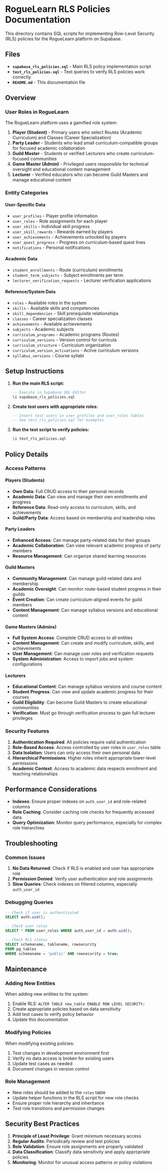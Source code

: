 # RogueLearn RLS Policies Documentation

This directory contains SQL scripts for implementing Row-Level Security (RLS) policies for the RogueLearn platform on Supabase.

## Files

- **`supabase_rls_policies.sql`** - Main RLS policy implementation script
- **`test_rls_policies.sql`** - Test queries to verify RLS policies work correctly
- **`README.md`** - This documentation file

## Overview

### User Roles in RogueLearn

The RogueLearn platform uses a gamified role system:

1. **Player (Student)** - Primary users who select Routes (Academic Curriculum) and Classes (Career Specialization)
2. **Party Leader** - Students who lead small curriculum-compatible groups for focused academic collaboration
3. **Guild Master** - Students or verified Lecturers who create curriculum-focused communities
4. **Game Master (Admin)** - Privileged users responsible for technical oversight and educational content management
5. **Lecturer** - Verified educators who can become Guild Masters and manage educational content

### Entity Categories

#### User-Specific Data
- `user_profiles` - Player profile information
- `user_roles` - Role assignments for each player
- `user_skills` - Individual skill progress
- `user_skill_rewards` - Rewards earned by players
- `user_achievements` - Achievements unlocked by players
- `user_quest_progress` - Progress on curriculum-based quest lines
- `notifications` - Personal notifications

#### Academic Data
- `student_enrollments` - Route (curriculum) enrollments
- `student_term_subjects` - Subject enrollments per term
- `lecturer_verification_requests` - Lecturer verification applications

#### Reference/System Data
- `roles` - Available roles in the system
- `skills` - Available skills and competencies
- `skill_dependencies` - Skill prerequisite relationships
- `classes` - Career specialization classes
- `achievements` - Available achievements
- `subjects` - Academic subjects
- `curriculum_programs` - Academic programs (Routes)
- `curriculum_versions` - Version control for curricula
- `curriculum_structure` - Curriculum organization
- `curriculum_version_activations` - Active curriculum versions
- `syllabus_versions` - Course syllabi
  

## Setup Instructions

1. **Run the main RLS script:**
   ```sql
   -- Execute in Supabase SQL Editor
   \i supabase_rls_policies.sql
   ```

2. **Create test users with appropriate roles:**
   ```sql
   -- Insert test users in user_profiles and user_roles tables
   -- See test_rls_policies.sql for examples
   ```

3. **Run the test script to verify policies:**
   ```sql
   \i test_rls_policies.sql
   ```

## Policy Details

### Access Patterns

#### Players (Students)
- **Own Data**: Full CRUD access to their personal records
- **Academic Data**: Can view and manage their own enrollments and progress
- **Reference Data**: Read-only access to curriculum, skills, and achievements
- **Guild/Party Data**: Access based on membership and leadership roles

#### Party Leaders
- **Enhanced Access**: Can manage party-related data for their groups
- **Academic Collaboration**: Can view relevant academic progress of party members
- **Resource Management**: Can organize shared learning resources

#### Guild Masters
- **Community Management**: Can manage guild-related data and membership
- **Academic Oversight**: Can monitor route-based student progress in their guilds
- **Event Creation**: Can create curriculum-aligned events for guild members
- **Content Management**: Can manage syllabus versions and educational content

#### Game Masters (Admins)
- **Full System Access**: Complete CRUD access to all entities
- **Content Management**: Can create and modify curriculum, skills, and achievements
- **User Management**: Can manage user roles and verification requests
- **System Administration**: Access to import jobs and system configurations

#### Lecturers
- **Educational Content**: Can manage syllabus versions and course content
- **Student Progress**: Can view and update academic progress for their courses
- **Guild Eligibility**: Can become Guild Masters to create educational communities
- **Verification**: Must go through verification process to gain full lecturer privileges

### Security Features

1. **Authentication Required**: All policies require valid authentication
2. **Role-Based Access**: Access controlled by user roles in `user_roles` table
3. **Data Isolation**: Users can only access their own personal data
4. **Hierarchical Permissions**: Higher roles inherit appropriate lower-level permissions
5. **Academic Context**: Access to academic data respects enrollment and teaching relationships

## Performance Considerations

- **Indexes**: Ensure proper indexes on `auth_user_id` and role-related columns
- **Role Caching**: Consider caching role checks for frequently accessed data
- **Query Optimization**: Monitor query performance, especially for complex role hierarchies

## Troubleshooting

### Common Issues

1. **No Data Returned**: Check if RLS is enabled and user has appropriate role
2. **Permission Denied**: Verify user authentication and role assignments
3. **Slow Queries**: Check indexes on filtered columns, especially `auth_user_id`

### Debugging Queries

```sql
-- Check if user is authenticated
SELECT auth.uid();

-- Check user roles
SELECT * FROM user_roles WHERE auth_user_id = auth.uid();

-- Check RLS status
SELECT schemaname, tablename, rowsecurity 
FROM pg_tables 
WHERE schemaname = 'public' AND rowsecurity = true;
```

## Maintenance

### Adding New Entities

When adding new entities to the system:

1. Enable RLS: `ALTER TABLE new_table ENABLE ROW LEVEL SECURITY;`
2. Create appropriate policies based on data sensitivity
3. Add test cases to verify policy behavior
4. Update this documentation

### Modifying Policies

When modifying existing policies:

1. Test changes in development environment first
2. Verify no data access is broken for existing users
3. Update test cases as needed
4. Document changes in version control

### Role Management

- New roles should be added to the `roles` table
- Update helper functions in the RLS script for new role checks
- Ensure proper role hierarchy and inheritance
- Test role transitions and permission changes

## Security Best Practices

1. **Principle of Least Privilege**: Grant minimum necessary access
2. **Regular Audits**: Periodically review and test policies
3. **Role Validation**: Ensure role assignments are properly validated
4. **Data Classification**: Classify data sensitivity and apply appropriate policies
5. **Monitoring**: Monitor for unusual access patterns or policy violations